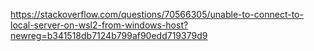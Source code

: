 https://stackoverflow.com/questions/70566305/unable-to-connect-to-local-server-on-wsl2-from-windows-host?newreg=b341518db7124b799af90edd719379d9